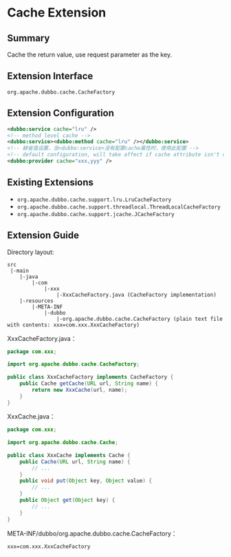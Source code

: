 # Cache Extension

## Summary

Cache the return value, use request parameter as the key.

## Extension Interface

`org.apache.dubbo.cache.CacheFactory`

## Extension Configuration

```xml
<dubbo:service cache="lru" />
<!-- method level cache -->
<dubbo:service><dubbo:method cache="lru" /></dubbo:service> 
<!-- 缺省值设置，当<dubbo:service>没有配置cache属性时，使用此配置 -->
<!-- default configuration, will take affect if cache attribute isn't configured in <dubbo:service> -->
<dubbo:provider cache="xxx,yyy" /> 
```

## Existing Extensions

* `org.apache.dubbo.cache.support.lru.LruCacheFactory`
* `org.apache.dubbo.cache.support.threadlocal.ThreadLocalCacheFactory`
* `org.apache.dubbo.cache.support.jcache.JCacheFactory`


## Extension Guide

Directory layout:

```
src
 |-main
    |-java
        |-com
            |-xxx
                |-XxxCacheFactory.java (CacheFactory implementation)
    |-resources
        |-META-INF
            |-dubbo
                |-org.apache.dubbo.cache.CacheFactory (plain text file with contents: xxx=com.xxx.XxxCacheFactory)
```

XxxCacheFactory.java：

```java
package com.xxx;
 
import org.apache.dubbo.cache.CacheFactory;
 
public class XxxCacheFactory implements CacheFactory {
    public Cache getCache(URL url, String name) {
        return new XxxCache(url, name);
    }
}
```

XxxCache.java：

```java
package com.xxx;
 
import org.apache.dubbo.cache.Cache;
 
public class XxxCache implements Cache {
    public Cache(URL url, String name) {
        // ...
    }
    public void put(Object key, Object value) {
        // ...
    }
    public Object get(Object key) {
        // ...
    }
}
```

META-INF/dubbo/org.apache.dubbo.cache.CacheFactory：

```properties
xxx=com.xxx.XxxCacheFactory
```
